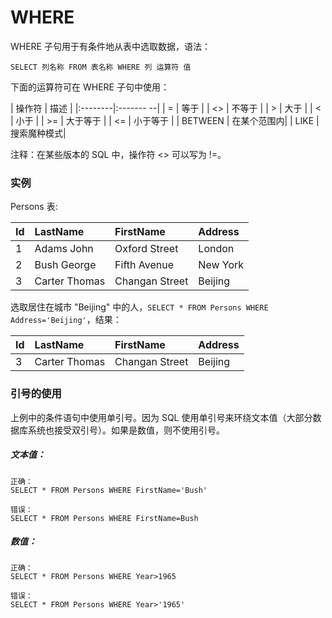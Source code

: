 WHERE
===

WHERE 子句用于有条件地从表中选取数据，语法：

```
SELECT 列名称 FROM 表名称 WHERE 列 运算符 值
```

下面的运算符可在 WHERE 子句中使用：

|  操作符  |   描述    |
|:--------|:------- --|
| =       | 等于      |
| <>      | 不等于    |
| >       | 大于      |
| <       | 小于      |
| >=      | 大于等于   |
| <=      | 小于等于   |
| BETWEEN | 在某个范围内|
| LIKE    | 搜索魔种模式|

注释：在某些版本的 SQL 中，操作符 <> 可以写为 !=。


### 实例

Persons 表:

| Id  |  LastName    |   FirstName   | Address   |
|:----|:-------------|:--------------|:----------|
|  1  | Adams John   | Oxford Street | London    |
|  2  | Bush George  | Fifth Avenue  | New York  |
|  3  | Carter Thomas| Changan Street| Beijing   |

选取居住在城市 "Beijing" 中的人，`SELECT * FROM Persons WHERE Address='Beijing'`，结果：

| Id  |  LastName    |   FirstName   | Address   |
|:----|:-------------|:--------------|:----------|
|  3  | Carter Thomas| Changan Street| Beijing   |

### 引号的使用

上例中的条件语句中使用单引号。因为 SQL 使用单引号来环绕文本值（大部分数据库系统也接受双引号）。如果是数值，则不使用引号。

##### 文本值：
```
正确：
SELECT * FROM Persons WHERE FirstName='Bush'

错误：
SELECT * FROM Persons WHERE FirstName=Bush
```

##### 数值：

```
正确：
SELECT * FROM Persons WHERE Year>1965

错误：
SELECT * FROM Persons WHERE Year>'1965'
```
